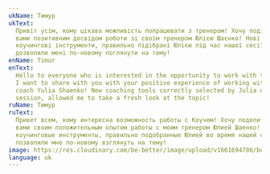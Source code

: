 ```yaml
---
ukName: Тимур
ukText:
  Привіт усім, кому цікава можливість попрацювати з тренером! Хочу поділитися з
  вами позитивним досвідом роботи зі своїм тренером Юлією Шаєнко! Нові
  коучингові інструменти, правильно підібрані Юлією під час нашої сесії,
  дозволили мені по-новому поглянути на тему!
enName: Timur
enText:
  Hello to everyone who is interested in the opportunity to work with the Coach!
  I want to share with you with your positive experience of working with my
  coach Yulia Shaenko! New coaching tools correctly selected by Julia during our
  session, allowed me to take a fresh look at the topic!
ruName: Тимур
ruText:
  Привет всем, кому интересна возможность работы с Коучем! Хочу поделиться с
  вами своим положительным опытом работы с моим тренером Юлией Шаенко! Новые
  коучинговые инструменты, правильно подобранные Юлией во время нашей сессии,
  позволили мне по-новому взглянуть на тему!
image: https://res.cloudinary.com/be-better/image/upload/v1661694786/be-better/Tatiyana_t5s6af.jpg
language: uk
---
```

